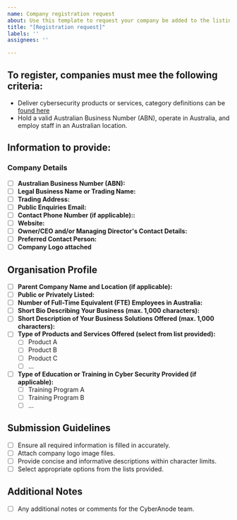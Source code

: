 ```yaml
---
name: Company registration request
about: Use this template to request your company be added to the listing directory
title: "[Registration request]"
labels: ''
assignees: ''

---
```


## To register, companies must mee the following criteria:

* Deliver cybersecurity products or services, category definitions can be [found here](categories.md)
* Hold a valid Australian Business Number (ABN), operate in Australia, and employ staff in an Australian location.

## Information to provide:

### Company Details

- [ ] **Australian Business Number (ABN):**
- [ ] **Legal Business Name or Trading Name:**
- [ ] **Trading Address:**
- [ ] **Public Enquiries Email:**
- [ ] **Contact Phone Number (if applicable)::**
- [ ] **Website:**
- [ ] **Owner/CEO and/or Managing Director's Contact Details:**
- [ ] **Preferred Contact Person:**
- [ ] **Company Logo attached**

## Organisation Profile

- [ ] **Parent Company Name and Location (if applicable):**
- [ ] **Public or Privately Listed:**
- [ ] **Number of Full-Time Equivalent (FTE) Employees in Australia:**
- [ ] **Short Bio Describing Your Business (max. 1,000 characters):**
- [ ] **Short Description of Your Business Solutions Offered (max. 1,000 characters):**
- [ ] **Type of Products and Services Offered (select from list provided):**
    - [ ] Product A
    - [ ] Product B
    - [ ] Product C
    - [ ] ...

- [ ] **Type of Education or Training in Cyber Security Provided (if applicable):**
    - [ ] Training Program A
    - [ ] Training Program B
    - [ ] ...

## Submission Guidelines

- [ ] Ensure all required information is filled in accurately.
- [ ] Attach company logo image files.
- [ ] Provide concise and informative descriptions within character limits.
- [ ] Select appropriate options from the lists provided.

## Additional Notes

- [ ] Any additional notes or comments for the CyberAnode team.
